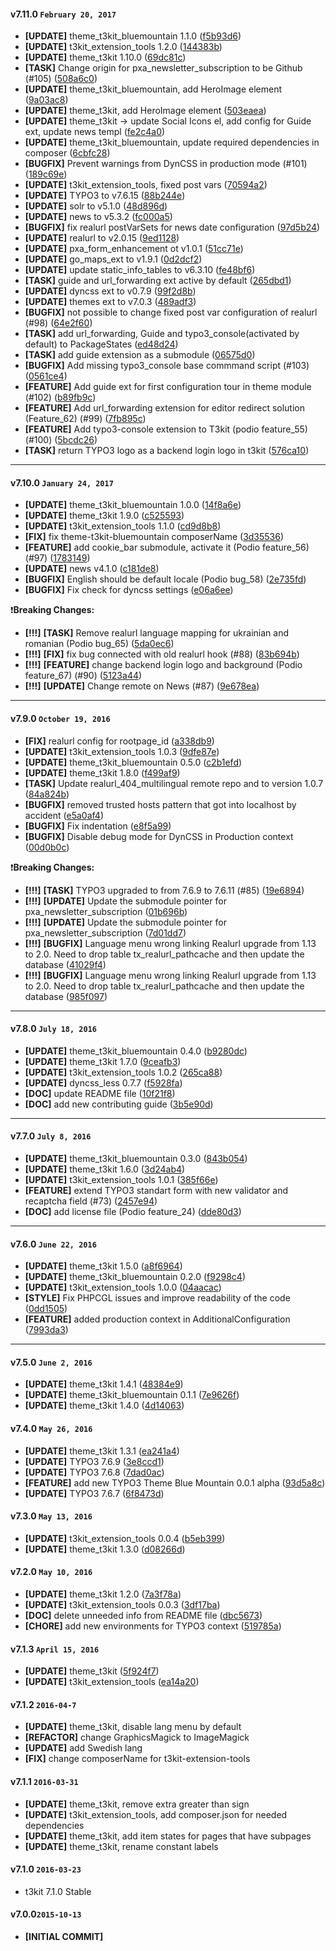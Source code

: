
#### v7.11.0 `February 20, 2017`
- **[UPDATE]** theme_t3kit_bluemountain 1.1.0 ([f5b93d6](https://github.com/t3kit/t3kit/commit/f5b93d6))
- **[UPDATE]** t3kit_extension_tools 1.2.0 ([144383b](https://github.com/t3kit/t3kit/commit/144383b))
- **[UPDATE]** theme_t3kit 1.10.0 ([69dc81c](https://github.com/t3kit/t3kit/commit/69dc81c))
- **[TASK]** Change origin for pxa_newsletter_subscription to be Github (#105) ([508a6c0](https://github.com/t3kit/t3kit/commit/508a6c0))
- **[UPDATE]** theme_t3kit_bluemountain, add HeroImage element ([9a03ac8](https://github.com/t3kit/t3kit/commit/9a03ac8))
- **[UPDATE]** theme_t3kit, add HeroImage element ([503eaea](https://github.com/t3kit/t3kit/commit/503eaea))
- **[UPDATE]** theme_t3kit -> update Social Icons el, add config for Guide ext, update news templ ([fe2c4a0](https://github.com/t3kit/t3kit/commit/fe2c4a0))
- **[UPDATE]** theme_t3kit_bluemountain, update required dependencies in composer ([6cbfc28](https://github.com/t3kit/t3kit/commit/6cbfc28))
- **[BUGFIX]** Prevent warnings from DynCSS in production mode (#101) ([189c69e](https://github.com/t3kit/t3kit/commit/189c69e))
- **[UPDATE]** t3kit_extension_tools, fixed post vars ([70594a2](https://github.com/t3kit/t3kit/commit/70594a2))
- **[UPDATE]** TYPO3 to v7.6.15 ([88b244e](https://github.com/t3kit/t3kit/commit/88b244e))
- **[UPDATE]** solr to v5.1.0 ([48d896d](https://github.com/t3kit/t3kit/commit/48d896d))
- **[UPDATE]** news to v5.3.2 ([fc000a5](https://github.com/t3kit/t3kit/commit/fc000a5))
- **[BUGFIX]** fix realurl postVarSets for news date configuration ([97d5b24](https://github.com/t3kit/t3kit/commit/97d5b24))
- **[UPDATE]** realurl to v2.0.15 ([9ed1128](https://github.com/t3kit/t3kit/commit/9ed1128))
- **[UPDATE]** pxa_form_enhancement ot v1.0.1 ([51cc71e](https://github.com/t3kit/t3kit/commit/51cc71e))
- **[UPDATE]** go_maps_ext to v1.9.1 ([0d2dcf2](https://github.com/t3kit/t3kit/commit/0d2dcf2))
- **[UPDATE]** update static_info_tables to v6.3.10 ([fe48bf6](https://github.com/t3kit/t3kit/commit/fe48bf6))
- **[TASK]** guide and url_forwarding ext active by default ([265dbd1](https://github.com/t3kit/t3kit/commit/265dbd1))
- **[UPDATE]** dyncss ext to v0.7.9 ([99f2d8b](https://github.com/t3kit/t3kit/commit/99f2d8b))
- **[UPDATE]** themes ext to v7.0.3 ([489adf3](https://github.com/t3kit/t3kit/commit/489adf3))
- **[BUGFIX]** not possible to change fixed post var configuration of realurl (#98) ([64e2f60](https://github.com/t3kit/t3kit/commit/64e2f60))
- **[TASK]** add url_forwarding, Guide and typo3_console(activated by default) to PackageStates ([ed48d24](https://github.com/t3kit/t3kit/commit/ed48d24))
- **[TASK]** add guide extension as a submodule ([06575d0](https://github.com/t3kit/t3kit/commit/06575d0))
- **[BUGFIX]** Add missing typo3_console base commmand script (#103) ([0561ce4](https://github.com/t3kit/t3kit/commit/0561ce4))
- **[FEATURE]** Add guide ext for first configuration tour in theme module (#102) ([b89fb9c](https://github.com/t3kit/t3kit/commit/b89fb9c))
- **[FEATURE]** Add url_forwarding extension for editor redirect solution (Feature_62) (#99) ([7fb895c](https://github.com/t3kit/t3kit/commit/7fb895c))
- **[FEATURE]** Add typo3-console extension to T3kit (podio feature_55) (#100) ([5bcdc26](https://github.com/t3kit/t3kit/commit/5bcdc26))
- **[TASK]** return TYPO3 logo as a backend login logo in t3kit ([576ca10](https://github.com/t3kit/t3kit/commit/576ca10))

***

#### v7.10.0 `January 24, 2017`
- **[UPDATE]** theme_t3kit_bluemountain 1.0.0 ([14f8a6e](https://github.com/t3kit/t3kit/commit/14f8a6e))
- **[UPDATE]** theme_t3kit 1.9.0 ([c525593](https://github.com/t3kit/t3kit/commit/c525593))
- **[UPDATE]** t3kit_extension_tools 1.1.0 ([cd9d8b8](https://github.com/t3kit/t3kit/commit/cd9d8b8))
- **[FIX]** fix theme-t3kit-bluemountain composerName ([3d35536](https://github.com/t3kit/t3kit/commit/3d35536))
- **[FEATURE]** add cookie_bar submodule, activate it (Podio feature_56) (#97) ([1783149](https://github.com/t3kit/t3kit/commit/1783149))
- **[UPDATE]** news v4.1.0 ([c181de8](https://github.com/t3kit/t3kit/commit/c181de8))
- **[BUGFIX]** English should be default locale (Podio bug_58) ([2e735fd](https://github.com/t3kit/t3kit/commit/2e735fd))
- **[BUGFIX]** Fix check for dyncss settings ([e06a6ee](https://github.com/t3kit/t3kit/commit/e06a6ee))

:heavy_exclamation_mark:**Breaking Changes:**
- **[!!!]** **[TASK]** Remove realurl language mapping for ukrainian and romanian  (Podio bug_65) ([5da0ec6](https://github.com/t3kit/t3kit/commit/5da0ec6))
- **[!!!]** **[FIX]** fix bug connected with old realurl hook (#88) ([83b694b](https://github.com/t3kit/t3kit/commit/83b694b))
- **[!!!]** **[FEATURE]** change backend login logo and background (Podio feature_67) (#90) ([5123a44](https://github.com/t3kit/t3kit/commit/5123a44))
- **[!!!]** **[UPDATE]** Change remote on News (#87) ([9e678ea](https://github.com/t3kit/t3kit/commit/9e678ea))

***

#### v7.9.0 `October 19, 2016`
- **[FIX]** realurl config for rootpage_id ([a338db9](https://github.com/t3kit/t3kit/commit/a338db9))
- **[UPDATE]** t3kit_extension_tools 1.0.3 ([9dfe87e](https://github.com/t3kit/t3kit/commit/9dfe87e))
- **[UPDATE]** theme_t3kit_bluemountain 0.5.0 ([c2b1efd](https://github.com/t3kit/t3kit/commit/c2b1efd))
- **[UPDATE]** theme_t3kit 1.8.0 ([f499af9](https://github.com/t3kit/t3kit/commit/f499af9))
- **[TASK]** Update realurl_404_multilingual remote repo and to version 1.0.7 ([84a824b](https://github.com/t3kit/t3kit/commit/84a824b))
- **[BUGFIX]** removed trusted hosts pattern that got into localhost by accident ([e5a0af4](https://github.com/t3kit/t3kit/commit/e5a0af4))
- **[BUGFIX]** Fix indentation ([e8f5a99](https://github.com/t3kit/t3kit/commit/e8f5a99))
- **[BUGFIX]** Disable debug mode for DynCSS in Production context ([00d0b0c](https://github.com/t3kit/t3kit/commit/00d0b0c))

:heavy_exclamation_mark:**Breaking Changes:**
- **[!!!]** **[TASK]** TYPO3 upgraded to from 7.6.9 to 7.6.11 (#85) ([19e6894](https://github.com/t3kit/t3kit/commit/19e6894))
- **[!!!]** **[UPDATE]** Update the submodule pointer for pxa_newsletter_subscription ([01b696b](https://github.com/t3kit/t3kit/commit/01b696b))
- **[!!!]** **[UPDATE]** Update the submodule pointer for pxa_newsletter_subscription ([7d01dd7](https://github.com/t3kit/t3kit/commit/7d01dd7))
- **[!!!]** **[BUGFIX]** Language menu wrong linking Realurl upgrade from 1.13 to 2.0. Need to drop table tx_realurl_pathcache and then update the database ([41029f4](https://github.com/t3kit/t3kit/commit/41029f4))
- **[!!!]** **[BUGFIX]** Language menu wrong linking Realurl upgrade from 1.13 to 2.0. Need to drop table tx_realurl_pathcache and then update the database ([985f097](https://github.com/t3kit/t3kit/commit/985f097))

***

#### v7.8.0 `July 18, 2016`
- **[UPDATE]** theme_t3kit_bluemountain 0.4.0 ([b9280dc](https://github.com/t3kit/t3kit/commit/b9280dc))
- **[UPDATE]** theme_t3kit 1.7.0 ([9ceafb3](https://github.com/t3kit/t3kit/commit/9ceafb3))
- **[UPDATE]** t3kit_extension_tools 1.0.2 ([265ca88](https://github.com/t3kit/t3kit/commit/265ca88))
- **[UPDATE]** dyncss_less 0.7.7 ([f5928fa](https://github.com/t3kit/t3kit/commit/f5928fa))
- **[DOC]** update README file ([10f21f8](https://github.com/t3kit/t3kit/commit/10f21f8))
- **[DOC]** add new contributing guide ([3b5e90d](https://github.com/t3kit/t3kit/commit/3b5e90d))

***

#### v7.7.0 `July 8, 2016`
- **[UPDATE]** theme_t3kit_bluemountain 0.3.0 ([843b054](https://github.com/t3kit/t3kit/commit/843b054))
- **[UPDATE]** theme_t3kit 1.6.0 ([3d24ab4](https://github.com/t3kit/t3kit/commit/3d24ab4))
- **[UPDATE]** t3kit_extension_tools 1.0.1 ([385f66e](https://github.com/t3kit/t3kit/commit/385f66e))
- **[FEATURE]** extend TYPO3 standart form with new validator and recaptcha field (#73) ([2457e94](https://github.com/t3kit/t3kit/commit/2457e94))
- **[DOC]** add license file (Podio feature_24) ([dde80d3](https://github.com/t3kit/t3kit/commit/dde80d3))

***

#### v7.6.0 `June 22, 2016`
- **[UPDATE]** theme_t3kit 1.5.0 ([a8f6964](https://github.com/t3kit/t3kit/commit/a8f6964))
- **[UPDATE]** theme_t3kit_bluemountain 0.2.0 ([f9298c4](https://github.com/t3kit/t3kit/commit/f9298c4))
- **[UPDATE]** t3kit_extension_tools 1.0.0 ([04aacac](https://github.com/t3kit/t3kit/commit/04aacac))
- **[STYLE]** Fix PHPCGL issues and improve readability of the code ([0dd1505](https://github.com/t3kit/t3kit/commit/0dd1505))
- **[FEATURE]** added production context in AdditionalConfiguration ([7993da3](https://github.com/t3kit/t3kit/commit/7993da3))

***
#### v7.5.0 `June 2, 2016`
- **[UPDATE]** theme_t3kit 1.4.1 ([48384e9](https://github.com/t3kit/t3kit/commit/48384e9))
- **[UPDATE]** theme_t3kit_bluemountain 0.1.1 ([7e9626f](https://github.com/t3kit/t3kit/commit/7e9626f))
- **[UPDATE]** theme_t3kit 1.4.0 ([4d14063](https://github.com/t3kit/t3kit/commit/4d14063))

#### v7.4.0 `May 26, 2016`
- **[UPDATE]** theme_t3kit 1.3.1 ([ea241a4](https://github.com/t3kit/t3kit/commit/ea241a4))
- **[UPDATE]** TYPO3 7.6.9 ([3e8ccd1](https://github.com/t3kit/t3kit/commit/3e8ccd1))
- **[UPDATE]** TYPO3 7.6.8 ([7dad0ac](https://github.com/t3kit/t3kit/commit/7dad0ac))
- **[FEATURE]** add new TYPO3 Theme Blue Mountain 0.0.1 alpha ([93d5a8c](https://github.com/t3kit/t3kit/commit/93d5a8c))
- **[UPDATE]** TYPO3 7.6.7 ([6f8473d](https://github.com/t3kit/t3kit/commit/6f8473d))

#### v7.3.0 `May 13, 2016`
- **[UPDATE]** t3kit_extension_tools 0.0.4 ([b5eb399](https://github.com/t3kit/t3kit/commit/b5eb399))
- **[UPDATE]** theme_t3kit 1.3.0 ([d08266d](https://github.com/t3kit/t3kit/commit/d08266d))

#### v7.2.0 `May 10, 2016`
- **[UPDATE]** theme_t3kit 1.2.0 ([7a3f78a](https://github.com/t3kit/t3kit/commit/7a3f78a))
- **[UPDATE]** t3kit_extension_tools 0.0.3 ([3df17ba](https://github.com/t3kit/t3kit/commit/3df17ba))
- **[DOC]** delete unneeded info from README file ([dbc5673](https://github.com/t3kit/t3kit/commit/dbc5673))
- **[CHORE]** add new environments for TYPO3 context ([519785a](https://github.com/t3kit/t3kit/commit/519785a))

#### v7.1.3 `April 15, 2016`
- **[UPDATE]** theme_t3kit ([5f924f7](https://github.com/t3kit/t3kit/commit/5f924f7))
- **[UPDATE]** t3kit_extension_tools ([ea14a20](https://github.com/t3kit/t3kit/commit/ea14a20))

#### v7.1.2 `2016-04-7`
- **[UPDATE]** theme_t3kit, disable lang menu by default
- **[REFACTOR]** change GraphicsMagick to ImageMagick
- **[UPDATE]** add Swedish lang
- **[FIX]** change composerName for t3kit-extension-tools

#### v7.1.1 `2016-03-31`
- **[UPDATE]** theme_t3kit, remove extra greater than sign
- **[UPDATE]** t3kit_extension_tools, add composer.json for needed dependencies
- **[UPDATE]** theme_t3kit, add item states for pages that have subpages
- **[UPDATE]** theme_t3kit, rename constant labels

#### v7.1.0 `2016-03-23`
- t3kit 7.1.0 Stable

#### v7.0.0`2015-10-13`
- **[INITIAL COMMIT]**
